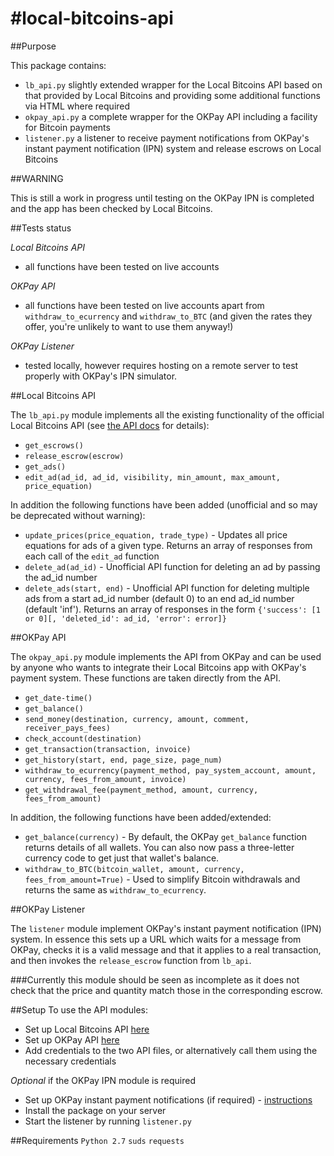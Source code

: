 #local-bitcoins-api
==================

##Purpose

This package contains:
- `lb_api.py` slightly extended wrapper for the Local Bitcoins API based on that provided by Local Bitcoins and providing some additional functions via HTML where required
- `okpay_api.py` a complete wrapper for the OKPay API including a facility for Bitcoin payments
- `listener.py` a listener to receive payment notifications from OKPay's instant payment notification (IPN) system and release escrows on Local Bitcoins

##WARNING

This is still a work in progress until testing on the OKPay IPN is completed and the app has been checked by Local Bitcoins.

##Tests status

_Local Bitcoins API_
- all functions have been tested on live accounts

_OKPay API_
- all functions have been tested on live accounts apart from `withdraw_to_ecurrency` and `withdraw_to_BTC` (and given the rates they offer, you're unlikely to want to use them anyway!)

_OKPay Listener_
- tested locally, however requires hosting on a remote server to test properly with OKPay's IPN simulator.

##Local Bitcoins API

The `lb_api.py` module implements all the existing functionality of the official Local Bitcoins API (see [the API docs](https://localbitcoins.com/api-docs/) for details):
- `get_escrows()`
- `release_escrow(escrow)`
- `get_ads()`
- `edit_ad(ad_id, ad_id, visibility, min_amount, max_amount, price_equation)`

In addition the following functions have been added (unofficial and so may be deprecated without warning):
- `update_prices(price_equation, trade_type)` - Updates all price equations for ads of a given type. Returns an array of responses from each call of the `edit_ad` function
- `delete_ad(ad_id)` - Unofficial API function for deleting an ad by passing the ad_id number
- `delete_ads(start, end)` - Unofficial API function for deleting multiple ads from a start ad_id number (default 0) to an end ad_id number (default 'inf'). Returns an array of responses in the form `{'success': [1 or 0][, 'deleted_id': ad_id, 'error': error]}`

##OKPay API

The `okpay_api.py` module implements the API from OKPay and can be used by anyone who wants to integrate their Local Bitcoins app with OKPay's payment system. These functions are taken directly from the API.
- `get_date-time()`
- `get_balance()`
- `send_money(destination, currency, amount, comment, receiver_pays_fees)`
- `check_account(destination)`
- `get_transaction(transaction, invoice)`
- `get_history(start, end, page_size, page_num)`
- `withdraw_to_ecurrency(payment_method, pay_system_account, amount, currency, fees_from_amount, invoice)`
- `get_withdrawal_fee(payment_method, amount, currency, fees_from_amount)`

In addition, the following functions have been added/extended:
- `get_balance(currency)` - By default, the OKPay `get_balance` function returns details of all wallets. You can also now pass a three-letter currency code to get just that wallet's balance.
- `withdraw_to_BTC(bitcoin_wallet, amount, currency, fees_from_amount=True)` - Used to simplify Bitcoin withdrawals and returns the same as `withdraw_to_ecurrency`.

##OKPay Listener

The `listener` module implement OKPay's instant payment notification (IPN) system. In essence this sets up a URL which waits for a message from OKPay, checks it is a valid message and that it applies to a real transaction, and then invokes the `release_escrow` function from `lb_api`.

###Currently this module should be seen as incomplete as it does not check that the price and quantity match those in the corresponding escrow.

##Setup
To use the API modules:
- Set up Local Bitcoins API [here](https://localbitcoins.com/accounts/api/)
- Set up OKPay API [here](https://www.okpay.com/en/developers/interfaces/setup.html)
- Add credentials to the two API files, or alternatively call them using the necessary credentials

_Optional_ if the OKPay IPN module is required
- Set up OKPay instant payment notifications (if required) - [instructions](https://www.okpay.com/en/developers/ipn/setup.html)
- Install the package on your server
- Start the listener by running `listener.py`

##Requirements
`Python 2.7`
`suds`
`requests`
